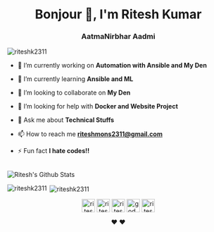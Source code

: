 <h1 align="center">Bonjour 👋, I'm Ritesh Kumar</h1>
<h3 align="center">AatmaNirbhar Aadmi</h3>

<p align="left"> <img src="https://komarev.com/ghpvc/?username=riteshk2311" alt="riteshk2311" /> </p>

- 🔭 I’m currently working on **Automation with Ansible and My Den**

- 🌱 I’m currently learning **Ansible and ML**

- 👯 I’m looking to collaborate on **My Den**

- 🤝 I’m looking for help with **Docker and Website Project**

- 💬 Ask me about **Technical Stuffs**

- 📫 How to reach me **riteshmons2311@gmail.com**

- ⚡ Fun fact **I hate codes!!**


<br>


<img align="center" src="https://github-readme-stats.vercel.app/api?username=riteshk2311&include_all_commits=true&count_private=true&show_icons=true&line_height=20&title_color=7A7ADB&icon_color=2234AE&text_color=D3D3D3&bg_color=0,000000,130F40" alt="Ritesh's Github Stats">

</br>

<p><img align="left" src="https://github-readme-stats.vercel.app/api/top-langs/?username=riteshk2311&layout=compact&hide=html" alt="riteshk2311" /></p>

<p>&nbsp;<img align="center" src="https://github-readme-stats.vercel.app/api?username=riteshk2311&show_icons=true" alt="riteshk2311" /></p>

<p align="center">
<a href="https://twitter.com/riteshk2311" target="blank"><img align="center" src="https://cdn.jsdelivr.net/npm/simple-icons@3.0.1/icons/twitter.svg" alt="riteshk2311" height="30" width="30" /></a>
<a href="https://linkedin.com/in/ritesh-kumar-b49914106" target="blank"><img align="center" src="https://cdn.jsdelivr.net/npm/simple-icons@3.0.1/icons/linkedin.svg" alt="ritesh-kumar-b49914106" height="30" width="30" /></a>
<a href="https://fb.com/riteshk2311" target="blank"><img align="center" src="https://cdn.jsdelivr.net/npm/simple-icons@3.0.1/icons/facebook.svg" alt="riteshk2311" height="30" width="30" /></a>
<a href="https://instagram.com/god_of_seasons_" target="blank"><img align="center" src="https://cdn.jsdelivr.net/npm/simple-icons@3.0.1/icons/instagram.svg" alt="god_of_seasons_" height="30" width="30" /></a>
<a href="https://www.hackerrank.com/riteshmons2311" target="blank"><img align="center" src="https://cdn.jsdelivr.net/npm/simple-icons@3.0.1/icons/hackerrank.svg" alt="riteshmons2311" height="30" width="30" /></a>
</p>
<div align="center">
❤️ ❤️ 
</div>
